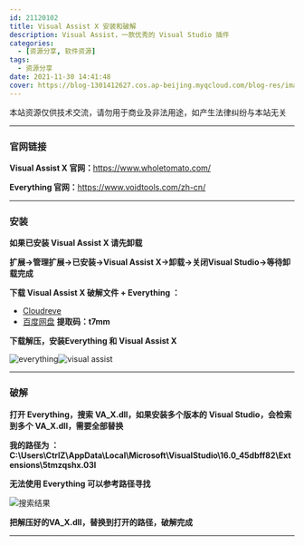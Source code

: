 ```yaml
---
id: 21120102
title: Visual Assist X 安装和破解
description: Visual Assist，一款优秀的 Visual Studio 插件
categories:
  - [资源分享, 软件资源]
tags:
  - 资源分享
date: 2021-11-30 14:41:48
cover: https://blog-1301412627.cos.ap-beijing.myqcloud.com/blog-res/images/share/software/devtools/visual_assist_x/visual_studio.png
---
```

本站资源仅供技术交流，请勿用于商业及非法用途，如产生法律纠纷与本站无关
***

### 官网链接

**Visual Assist X 官网：**<https://www.wholetomato.com/> 

**Everything 官网：**<https://www.voidtools.com/zh-cn/>

***

### 安装

**如果已安装 Visual Assist X 请先卸载**

**扩展->管理扩展->已安装->Visual Assist X->卸载->关闭Visual Studio->等待卸载完成**

**下载 Visual Assist X 破解文件 + Everything ：**
+ [Cloudreve](http://cloud.mqawa.com/s/jdTg)
+ [百度网盘](https://pan.baidu.com/s/1aOO8UDlJTCwScXvoUtINLw ) **提取码：t7mm**


**下载解压，安装Everything 和 Visual Assist X**



![everything](https://blog-1301412627.cos.ap-beijing.myqcloud.com/blog-res/images/share/software/devtools/visual_assist_x/1.png)![visual assist](https://blog-1301412627.cos.ap-beijing.myqcloud.com/blog-res/images/share/software/devtools/visual_assist_x/2.png)

***

### 破解

**打开 Everything，搜索 VA_X.dll，如果安装多个版本的 Visual Studio，会检索到多个 VA_X.dll，需要全部替换**

**我的路径为 ： C:\Users\CtrlZ\AppData\Local\Microsoft\VisualStudio\16.0_45dbff82\Extensions\5tmzqshx.03l**

**无法使用 Everything 可以参考路径寻找**

![搜索结果](https://blog-1301412627.cos.ap-beijing.myqcloud.com/blog-res/images/share/software/devtools/visual_assist_x/3.png)



**把解压好的VA_X.dll，替换到打开的路径，破解完成**
***

